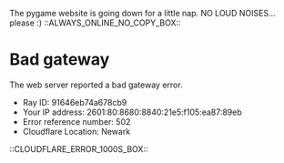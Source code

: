 The pygame website is going down for a little nap. NO LOUD NOISES... please :)  ::ALWAYS_ONLINE_NO_COPY_BOX:: 
# Bad gateway
The web server reported a bad gateway error.
  * Ray ID: 91646eb74a678cb9
  * Your IP address: 2601:80:8680:8840:21e5:f105:ea87:89eb
  * Error reference number: 502
  * Cloudflare Location: Newark


::CLOUDFLARE_ERROR_1000S_BOX:: 
